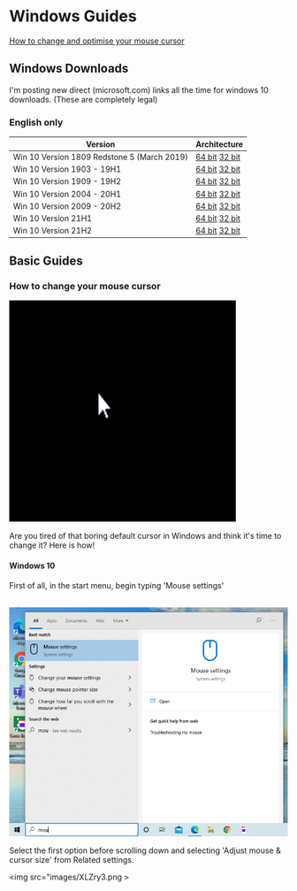 # Windows Guides

[How to change and optimise your mouse cursor](#how-to-change-your-mouse-cursor)

## Windows Downloads
I'm posting new direct (microsoft.com) links all the time for windows 10 downloads. (These are completely legal)
### English only ###

Version  | Architecture
------------- | -------------
Win 10 Version 1809 Redstone 5 (March 2019)  | [64 bit](https://tb.rg-adguard.net/dl.php?go=b94aaafe "64-bit")     [32 bit](https://tb.rg-adguard.net/dl.php?go=c24ffe4a "32-bit")
Win 10 Version 1903 - 19H1  | [64 bit](https://tb.rg-adguard.net/dl.php?go=cba31cfe "64-bit")      [32 bit](https://tb.rg-adguard.net/dl.php?go=f33a92d3 "32-bit")
Win 10 Version 1909 - 19H2  | [64 bit](https://tb.rg-adguard.net/dl.php?go=1211334a "64-bit")      [32 bit](https://tb.rg-adguard.net/dl.php?go=9e4157f9 "32-bit")
Win 10 Version 2004 - 20H1  | [64 bit](https://tb.rg-adguard.net/dl.php?go=272d35a7 "64-bit")      [32 bit](https://tb.rg-adguard.net/dl.php?go=a621ee85 "32-bit")
Win 10 Version 2009 - 20H2  | [64 bit](https://tb.rg-adguard.net/dl.php?go=73ffea7e "64-bit")      [32 bit](https://tb.rg-adguard.net/dl.php?go=b2e49665 "32-bit")
Win 10 Version 21H1  | [64 bit](https://tb.rg-adguard.net/dl.php?go=8c764d2e "64-bit")      [32 bit](https://tb.rg-adguard.net/dl.php?go=d61c63b5 "32-bit")
Win 10 Version 21H2  | [64 bit](https://tb.rg-adguard.net/dl.php?go=35782c91 "64-bit")      [32 bit](https://tb.rg-adguard.net/dl.php?go=15949c3e "32-bit")

## Basic Guides

### How to change your mouse cursor

<img src="images/windowscursor.png" width="410" height="400" >

Are you tired of that boring default cursor in Windows and think it's time to change it? Here is how! 
#### Windows 10
First of all, in the start menu, begin typing 'Mouse settings'

<br>

<img src="images/yjCFGP.png" >

<br>

Select the first option before scrolling down and selecting 'Adjust mouse & cursor size' from Related settings.

<img src="images/XLZry3.png >

